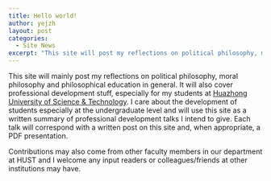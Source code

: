 ```yaml
---
title: Hello world!
author: yejzh 
layout: post
categories:
  - Site News
excerpt: "This site will post my reflections on political philosophy, moral philosophy and philosophical education in general."
---
```



This site will mainly post my reflections on political philosophy, moral philosophy and philosophical education in general. It will also cover professional development stuff, especially for my students at [Huazhong University of Science & Technology][1]. I care about the development of students especially at the undergraduate level and will use this site as a written summary of professional development talks I intend to give. Each talk will correspond with a written post on this site and, when appropriate, a PDF presentation.

Contributions may also come from other faculty members in our department at HUST and I welcome any input readers or colleagues/friends at other institutions may have.

[1]: http://english.hust.edu.cn/
